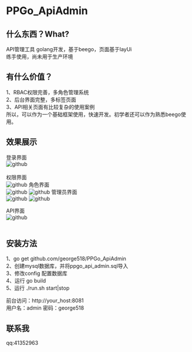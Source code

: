 PPGo_ApiAdmin
====
什么东西？What?
----
API管理工具 golang开发，基于beego，页面基于layUi    
练手使用，尚未用于生产环境

有什么价值？
----
1、RBAC权限完善，多角色管理系统    
2、后台界面完整，多标签页面    
3、API相关页面有比较复杂的使用案例    
所以，可以作为一个基础框架使用，快速开发。初学者还可以作为熟悉beego使用。    

效果展示
----
登录界面<br/>
![github](https://github.com/george518/PPGo_ApiAdmin/blob/master/static/img/demoImage/login.png?raw=true "github")
<br/><br/>
权限界面<br/>
![github](https://github.com/george518/PPGo_ApiAdmin/blob/master/static/img/demoImage/auth.png?raw=true "github")
角色界面<br/>
![github](https://github.com/george518/PPGo_ApiAdmin/blob/master/static/img/demoImage/role.png?raw=true "github")
![github](https://github.com/george518/PPGo_ApiAdmin/blob/master/static/img/demoImage/role_add.png?raw=true "github")
管理员界面<br/>
![github](https://github.com/george518/PPGo_ApiAdmin/blob/master/static/img/demoImage/admin.png?raw=true "github")
![github](https://github.com/george518/PPGo_ApiAdmin/blob/master/static/img/demoImage/admin_add.png?raw=true "github")

API界面<br/>
![github](https://github.com/george518/PPGo_ApiAdmin/blob/master/static/img/demoImage/api.png?raw=true "github")
<br/><br/>

安装方法    
----
1、go get github.com/george518/PPGo_ApiAdmin    
2、创建mysql数据库，并将ppgo_api_admin.sql导入    
3、修改config 配置数据库    
4、运行 go build    
5、运行 ./run.sh start|stop


前台访问：http://your_host:8081    
用户名：admin 密码：george518    

联系我
----
qq:41352963


